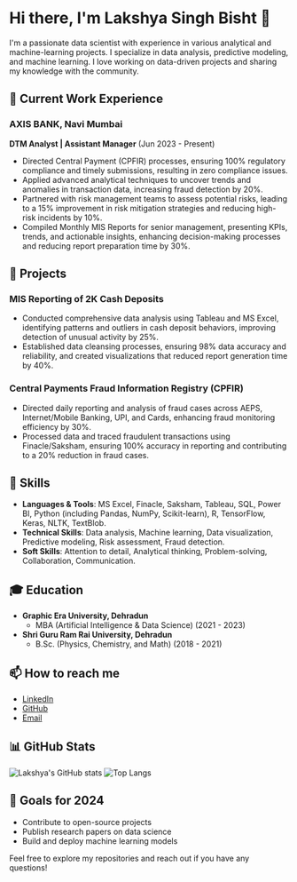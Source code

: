 # Hi there, I'm Lakshya Singh Bisht 👋

I'm a passionate data scientist with experience in various analytical and machine-learning projects. I specialize in data analysis, predictive modeling, and machine learning. I love working on data-driven projects and sharing my knowledge with the community.

## 🔭 Current Work Experience
### AXIS BANK, Navi Mumbai
**DTM Analyst | Assistant Manager** (Jun 2023 - Present)
- Directed Central Payment (CPFIR) processes, ensuring 100% regulatory compliance and timely submissions, resulting in zero compliance issues.
- Applied advanced analytical techniques to uncover trends and anomalies in transaction data, increasing fraud detection by 20%.
- Partnered with risk management teams to assess potential risks, leading to a 15% improvement in risk mitigation strategies and reducing high-risk incidents by 10%.
- Compiled Monthly MIS Reports for senior management, presenting KPIs, trends, and actionable insights, enhancing decision-making processes and reducing report preparation time by 30%.

## 💼 Projects
### MIS Reporting of 2K Cash Deposits
- Conducted comprehensive data analysis using Tableau and MS Excel, identifying patterns and outliers in cash deposit behaviors, improving detection of unusual activity by 25%.
- Established data cleansing processes, ensuring 98% data accuracy and reliability, and created visualizations that reduced report generation time by 40%.

### Central Payments Fraud Information Registry (CPFIR)
- Directed daily reporting and analysis of fraud cases across AEPS, Internet/Mobile Banking, UPI, and Cards, enhancing fraud monitoring efficiency by 30%.
- Processed data and traced fraudulent transactions using Finacle/Saksham, ensuring 100% accuracy in reporting and contributing to a 20% reduction in fraud cases.

## 🌱 Skills
- **Languages & Tools**: MS Excel, Finacle, Saksham, Tableau, SQL, Power BI, Python (including Pandas, NumPy, Scikit-learn), R, TensorFlow, Keras, NLTK, TextBlob.
- **Technical Skills**: Data analysis, Machine learning, Data visualization, Predictive modeling, Risk assessment, Fraud detection.
- **Soft Skills**: Attention to detail, Analytical thinking, Problem-solving, Collaboration, Communication.

## 🎓 Education
- **Graphic Era University, Dehradun**
  - MBA (Artificial Intelligence & Data Science) (2021 - 2023)
- **Shri Guru Ram Rai University, Dehradun**
  - B.Sc. (Physics, Chemistry, and Math) (2018 - 2021)

## 📫 How to reach me
- [LinkedIn](www.linkedin.com/in/lakshya-singh-bisht)
- [GitHub](https://github.com/Lakshya-2703)
- [Email](mailto:lakshyasinghbisht2001@gmail.com)

## 📊 GitHub Stats
![Lakshya's GitHub stats](https://github-readme-stats.vercel.app/api?username=Lakshya-2703&show_icons=true&theme=radical)
![Top Langs](https://github-readme-stats.vercel.app/api/top-langs/?username=Lakshya-2703&layout=compact&theme=radical)

## 🎯 Goals for 2024
- Contribute to open-source projects
- Publish research papers on data science
- Build and deploy machine learning models

Feel free to explore my repositories and reach out if you have any questions!
